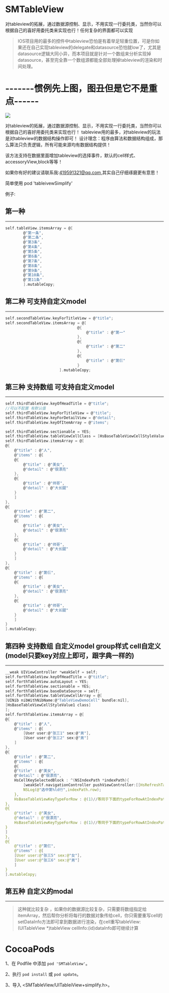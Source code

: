# SMTableView
对tableview的拓展，通过数据源控制、显示，不用实现一行委托类，当然你可以根据自己的喜好用委托类来实现也行！任何复杂的界面都可以实现


 >IOS项目用的最多的控件中tableview恐怕是有着举足轻重位置，可是你如果还在自己实现tableview的delegate和datasource恐怕就low了，尤其是datasource逻辑大同小异，而本项目就是针对一个数组来分析实现掉datasource，甚至完全靠一个数组源都能全部处理掉tableview的渲染和时间处理。


# -------惯例先上图，图丑但是它不是重点------

![](https://github.com/wangjindong/SMTableView/blob/master/tableview.gif)

对tableview的拓展，通过数据源控制、显示，不用实现一行委托类，当然你可以根据自己的喜好用委托类来实现也行！
tableview用的最多，对tableview的玩法是对tableview的数据结构操作即可！
设计理念：程序由算法和数据结构组成，那么算法只负责逻辑，所有可能来源均有数据结构提供！

该方法支持在数据里面增加tableview的选择事件，默认的cell样式、accessoryView,block等等！


如果你有好的建议请联系我:419591321@qq.com,其实自己仔细琢磨更有意思！

简单使用 pod 'tableivewSimplify'

例子:

 ## 第一种
----------------------------------- 
```c
self.tableView.itemsArray = @[
        @"第一条",
        @"第二条",
        @"第3条",
        @"第4条",
        @"第5条",
        @"第6条",
        @"第7条",
        @"第8条",
        @"第9条",
        @"第10条",
        @"第11条"
        ].mutableCopy;
```
## 第二种 可支持自定义model
-----------------------------------
```c
self.secondTableView.keyForTitleView = @"title";
self.secondTableView.itemsArray = @[
                                @{
                                    @"title" : @"第一"
                                },
                                @{
                                    @"title" : @"第二"
                                },
                                @{
                                    @"title" : @"第仨"
                                }
                        ].mutableCopy;
```

## 第三种 支持数组 可支持自定义model
-----------------------------------
```c
self.thirdTableView.keyOfHeadTitle = @"title";
//可以不配置 有默认值
self.thirdTableView.keyForTitleView = @"title";
self.thirdTableView.keyForDetailView = @"detail";
self.thirdTableView.keyOfItemArray = @"items";

self.thirdTableView.sectionable = YES;
self.thirdTableView.tableViewCellClass = [HsBaseTableViewCellStyleValue1 class];
self.thirdTableView.itemsArray = @[
@{
    @"title" : @"人",
    @"items" : @[
    @{
        @"title" : @"美女",
        @"detail" : @"很漂亮"
    },
    @{
        @"title" : @"帅哥",
        @"detail" : @"大长腿"
    }
    ]
},
@{
    @"title" : @"第二",
    @"items" : @[
    @{
        @"title" : @"美女",
        @"detail" : @"很漂亮"
    },
    @{
        @"title" : @"帅哥",
        @"detail" : @"大长腿"
    }
    ]
},
@{
    @"title" : @"第仨",
    @"items" : @[
    @{
        @"title" : @"美女",
        @"detail" : @"很漂亮"
    },
    @{
        @"title" : @"帅哥",
        @"detail" : @"大长腿"
    }
    ]
}
].mutableCopy;
```

        
## 第四种 支持数组 自定义model group样式 cell自定义(model只要key对应上即可，跟字典一样的)
-----------------------------------
```c
__weak UIViewController *weakSelf = self;
self.forthTableView.keyOfHeadTitle = @"title";
self.forthTableView.autoLayout = YES;
self.forthTableView.sectionable = YES;
self.forthTableView.baseDataSource = self;
self.forthTableView.tableViewCellArray = @[
[UINib nibWithNibName:@"TableViewDemoCell" bundle:nil],
[HsBaseTableViewCellStyleValue1 class]
];
self.forthTableView.itemsArray = @[
@{
    @"title" : @"人",
    @"items" : @[
        [User user:@"张三1" sex:@"男"],
        [User user:@"张三2" sex:@"男"]
    ]
},
@{
    @"title" : @"第二",
    @"items" : @[
    @{
    @"title" : @"美女",
    @"detail" : @"很漂亮",
    HsCellKeySelectedBlock : ^(NSIndexPath *indexPath){
        [weakSelf.navigationController pushViewController:[[HsRefreshTableViewController alloc] init] animated:YES];
        NSLog(@"选中第%ld行",indexPath.row);
    },
    HsBaseTableViewKeyTypeForRow : @(1)//等同于下面的typeForRowAtIndexPath委托方法
},
@{
    @"title" : @"美女",
    @"detail" : @"很漂亮",
    HsBaseTableViewKeyTypeForRow : @(1)//等同于下面的typeForRowAtIndexPath委托方法
}
]
},
@{
    @"title" : @"第仨",
    @"items" : @[
    [User user:@"张三5" sex:@"女"],
    [User user:@"张三6" sex:@"男"]
    ]
}
].mutableCopy;
```
## 第五种 自定义的modal 
-----------------------------------

 >这种就比较复杂 ，如果你的数据源比较复杂，只需要将数组指定给itemArray，然后帮你分析将每行的数据对象传给cell，你只需要重写cell的setDataInfo方法即可拿到数据进行渲染，在cell重写tableView:(UITableView *)tableView cellInfo:(id)dataInfo即可继续计算
 

# CocoaPods

1、在 Podfile 中添加 `pod 'SMTableView'`。

2、执行 `pod install` 或 `pod update`。

3、导入 \<SMTableView/UITableiView+simplify.h\>。
